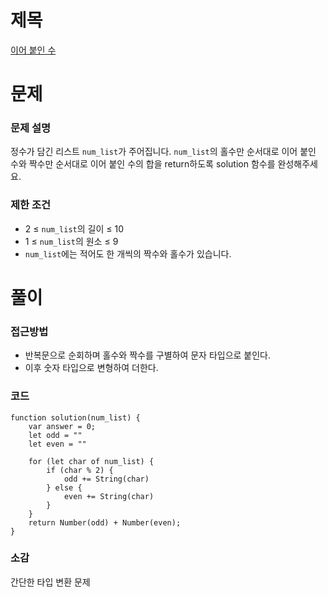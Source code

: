 # 제목

[이어 붙인 수](https://school.programmers.co.kr/learn/courses/30/lessons/181928)

# 문제

### 문제 설명

정수가 담긴 리스트 `num_list`가 주어집니다. `num_list`의 홀수만 순서대로 이어 붙인 수와 짝수만 순서대로 이어 붙인 수의 합을 return하도록 solution 함수를 완성해주세요.

### 제한 조건

- 2 ≤ `num_list`의 길이 ≤ 10
- 1 ≤ `num_list`의 원소 ≤ 9
- `num_list`에는 적어도 한 개씩의 짝수와 홀수가 있습니다.

# 풀이

### 접근방법

- 반복문으로 순회하며 홀수와 짝수를 구별하여 문자 타입으로 붙인다.
- 이후 숫자 타입으로 변형하여 더한다.

### 코드

```
function solution(num_list) {
    var answer = 0;
    let odd = ""
    let even = ""

    for (let char of num_list) {
        if (char % 2) {
            odd += String(char)
        } else {
            even += String(char)
        }
    }
    return Number(odd) + Number(even);
}
```

### 소감

간단한 타입 변환 문제
